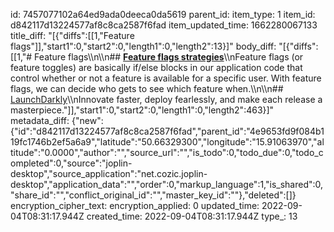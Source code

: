 id: 7457077102a64ed9ada0deeca0da5619
parent_id: 
item_type: 1
item_id: d842117d13224577af8c8ca2587f6fad
item_updated_time: 1662280067133
title_diff: "[{\"diffs\":[[1,\"Feature flags\"]],\"start1\":0,\"start2\":0,\"length1\":0,\"length2\":13}]"
body_diff: "[{\"diffs\":[[1,\"# Feature flags\\\n\\\n## [**Feature flags strategies**](https://reflectoring.io/rollout-strategies-with-feature-flags/)\\\nFeature flags (or feature toggles) are basically if/else blocks in our application code that control whether or not a feature is available for a specific user. With feature flags, we can decide who gets to see which feature when.\\\n\\\n## [LaunchDarkly](https://launchdarkly.com/)\\\nInnovate faster, deploy fearlessly, and make each release a masterpiece.\"]],\"start1\":0,\"start2\":0,\"length1\":0,\"length2\":463}]"
metadata_diff: {"new":{"id":"d842117d13224577af8c8ca2587f6fad","parent_id":"4e9653fd9f084b119fc1746b2ef5a6a9","latitude":"50.66329300","longitude":"15.91063970","altitude":"0.0000","author":"","source_url":"","is_todo":0,"todo_due":0,"todo_completed":0,"source":"joplin-desktop","source_application":"net.cozic.joplin-desktop","application_data":"","order":0,"markup_language":1,"is_shared":0,"share_id":"","conflict_original_id":"","master_key_id":""},"deleted":[]}
encryption_cipher_text: 
encryption_applied: 0
updated_time: 2022-09-04T08:31:17.944Z
created_time: 2022-09-04T08:31:17.944Z
type_: 13